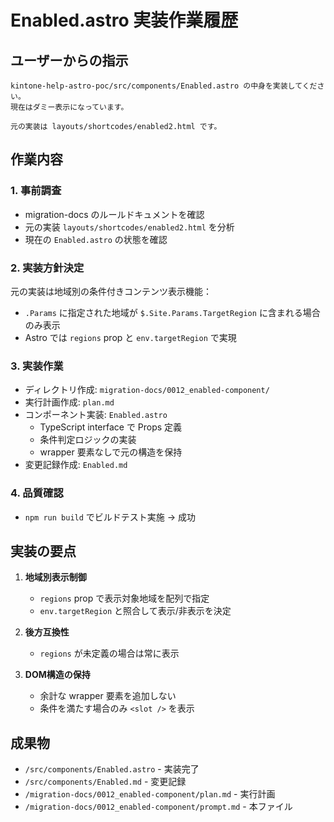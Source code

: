 # Enabled.astro 実装作業履歴

## ユーザーからの指示

```
kintone-help-astro-poc/src/components/Enabled.astro の中身を実装してください。
現在はダミー表示になっています。

元の実装は layouts/shortcodes/enabled2.html です。
```

## 作業内容

### 1. 事前調査
- migration-docs のルールドキュメントを確認
- 元の実装 `layouts/shortcodes/enabled2.html` を分析
- 現在の `Enabled.astro` の状態を確認

### 2. 実装方針決定
元の実装は地域別の条件付きコンテンツ表示機能：
- `.Params` に指定された地域が `$.Site.Params.TargetRegion` に含まれる場合のみ表示
- Astro では `regions` prop と `env.targetRegion` で実現

### 3. 実装作業
- ディレクトリ作成: `migration-docs/0012_enabled-component/`
- 実行計画作成: `plan.md`
- コンポーネント実装: `Enabled.astro`
  - TypeScript interface で Props 定義
  - 条件判定ロジックの実装
  - wrapper 要素なしで元の構造を保持
- 変更記録作成: `Enabled.md`

### 4. 品質確認
- `npm run build` でビルドテスト実施 → 成功

## 実装の要点

1. **地域別表示制御**
   - `regions` prop で表示対象地域を配列で指定
   - `env.targetRegion` と照合して表示/非表示を決定

2. **後方互換性**
   - `regions` が未定義の場合は常に表示

3. **DOM構造の保持**
   - 余計な wrapper 要素を追加しない
   - 条件を満たす場合のみ `<slot />` を表示

## 成果物
- `/src/components/Enabled.astro` - 実装完了
- `/src/components/Enabled.md` - 変更記録
- `/migration-docs/0012_enabled-component/plan.md` - 実行計画
- `/migration-docs/0012_enabled-component/prompt.md` - 本ファイル